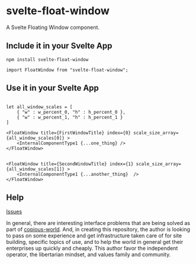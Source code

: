 # svelte-float-window
A Svelte Floating Window component.

## Include it in your Svelte App

```
npm install svelte-float-window
```

```
import FloatWindow from "svelte-float-window";
```

## Use it in your Svelte App

```

let all_window_scales = [
	{ "w" : w_percent_0, "h" : h_percent_0 },
	{ "w" : w_percent_1, "h" : h_percent_1 }
]

<FloatWindow title={FirstWindowTitle} index={0} scale_size_array={all_window_scales[0]} >
	<InternalComponentType1 {...one_thing} />
</FloatWindow>


<FloatWindow title={SecondWindowTitle} index={1} scale_size_array={all_window_scales[1]} >
	<InternalComponentType1 {...another_thing}  />
</FloatWindow>

```

## Help

[Issues](https://github.com/copious-world/svelte-float-window/issues)

In general, there are interesting interface problems that are being solved as part of [copious-world](https://github.com/copious-world). And, in creating this repository, the author is looking to pass on some experience and get infrastructure taken care of for site building, specific topics of use, and to help the world in general get their enterprises up quickly and cheaply. This author favor the independent operator, the libertarian mindset, and values family and community.



